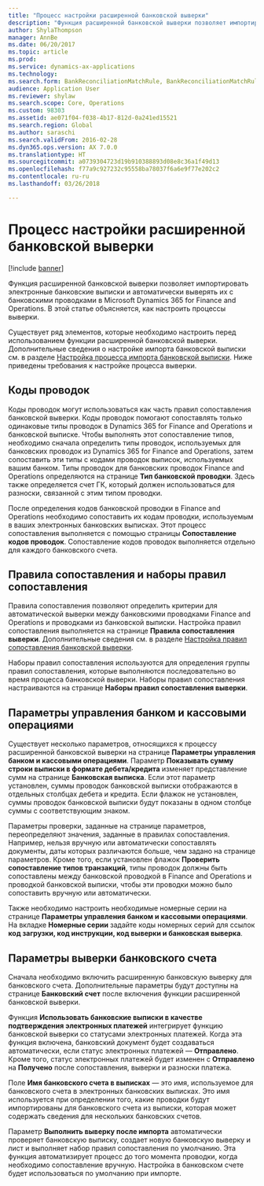 ```yaml
---
title: "Процесс настройки расширенной банковской выверки"
description: "Функция расширенной банковской выверки позволяет импортировать электронные банковские выписки и автоматически выверять их с банковскими проводками в Microsoft Dynamics 365 for Finance and Operations.  В этой статье объясняется, как настроить процессы выверки."
author: ShylaThompson
manager: AnnBe
ms.date: 06/20/2017
ms.topic: article
ms.prod: 
ms.service: dynamics-ax-applications
ms.technology: 
ms.search.form: BankReconciliationMatchRule, BankReconciliationMatchRuleSet
audience: Application User
ms.reviewer: shylaw
ms.search.scope: Core, Operations
ms.custom: 98303
ms.assetid: ae071f04-f038-4b17-812d-0a241ed15521
ms.search.region: Global
ms.author: saraschi
ms.search.validFrom: 2016-02-28
ms.dyn365.ops.version: AX 7.0.0
ms.translationtype: HT
ms.sourcegitcommit: a0739304723d19b910388893d08e8c36a1f49d13
ms.openlocfilehash: f77a9c927232c95558ba78037f6a6e9f77e202c2
ms.contentlocale: ru-ru
ms.lasthandoff: 03/26/2018

---
```


# <a name="advanced-bank-reconciliation-setup-process"></a>Процесс настройки расширенной банковской выверки

[!include [banner](../includes/banner.md)]

Функция расширенной банковской выверки позволяет импортировать электронные банковские выписки и автоматически выверять их с банковскими проводками в Microsoft Dynamics 365 for Finance and Operations.  В этой статье объясняется, как настроить процессы выверки.  

Существует ряд элементов, которые необходимо настроить перед использованием функции расширенной банковской выверки. Дополнительные сведения о настройке импорта банковской выписки см. в разделе [Настройка процесса импорта банковской выписки](set-up-advanced-bank-reconciliation-import-process.md).  Ниже приведены требования к настройке процесса выверки.

## <a name="transaction-codes"></a>Коды проводок
Коды проводок могут использоваться как часть правил сопоставления банковской выверки.  Коды проводок помогают сопоставлять только одинаковые типы проводок в Dynamics 365 for Finance and Operations и банковской выписке.  Чтобы выполнять этот сопоставление типов, необходимо сначала определить типы проводок, используемых для банковских проводок из Dynamics 365 for Finance and Operations, затем сопоставить эти типы с кодами проводок выписок, используемых вашим банком.  Типы проводок для банковских проводок Finance and Operations определяются на странице **Тип банковской проводки**.  Здесь также определяется счет ГК, который должен использоваться для разноски, связанной с этим типом проводки. 

После определения кодов банковской проводки в Finance and Operations необходимо сопоставить их кодам проводки, используемым в ваших электронных банковских выписках.  Этот процесс сопоставления выполняется с помощью страницы **Сопоставление кодов проводок**.  Сопоставление кодов проводок выполняется отдельно для каждого банковского счета.

## <a name="matching-rules-and-matching-rule-sets"></a>Правила сопоставления и наборы правил сопоставления
Правила сопоставления позволяют определить критерии для автоматической выверки между банковскими проводками Finance and Operations и проводками из банковской выписки.  Настройка правил сопоставления выполняется на странице **Правила сопоставления выверки**.  Дополнительные сведения см. в разделе [Настройка правил сопоставления банковской выверки](set-up-bank-reconciliation-matching-rules.md). 

Наборы правил сопоставления используются для определения группы правил сопоставления, которые выполняются последовательно во время процесса банковской выверки.  Наборы правил сопоставления настраиваются на странице **Наборы правил сопоставления выверки**.

## <a name="cash-and-bank-management-parameters"></a>Параметры управления банком и кассовыми операциями
Существует несколько параметров, относящихся к процессу расширенной банковской выверки на странице **Параметры управления банком и кассовыми операциями**.  Параметр **Показывать сумму строки выписки в формате дебета/кредита** изменяет представление сумм на странице **Банковская выписка**.  Если этот параметр установлен, суммы проводок банковской выписки отображаются в отдельных столбцах дебета и кредита.  Если флажок не установлен, суммы проводок банковской выписки будут показаны в одном столбце суммы с соответствующим знаком. 

Параметры проверки, заданные на странице параметров, переопределяют значения, заданные в правилах сопоставления.  Например, нельзя вручную или автоматически сопоставлять документы, даты которых различаются больше, чем задано на странице параметров.  Кроме того, если установлен флажок **Проверить сопоставление типов транзакций**, типы проводок должны быть сопоставлены между банковской проводкой в Finance and Operations и проводкой банковской выписки, чтобы эти проводки можно было сопоставить вручную или автоматически. 

Также необходимо настроить необходимые номерные серии на странице **Параметры управления банком и кассовыми операциями**.  На вкладке **Номерные серии** задайте коды номерных серий для ссылок **код загрузки, код инструкции, код выверки и банковская выверка**.

## <a name="bank-account-reconciliation-options"></a>Параметры выверки банковского счета
Сначала необходимо включить расширенную банковскую выверку для банковского счета.  Дополнительные параметры будут доступны на странице **Банковский счет** после включения функции расширенной банковской выверки. 

Функция **Использовать банковские выписки в качестве подтверждения электронных платежей** интегрирует функцию банковской выверки со статусами электронных платежей.  Когда эта функция включена, банковский документ будет создаваться автоматически, если статус электронных платежей — **Отправлено**.  Кроме того, статус электронных платежей будет изменен с **Отправлено** на **Получено** после сопоставления, выверки и разноски платежа. 

Поле **Имя банковского счета в выписках** — это имя, используемое для банковского счета в электронных банковских выписках.  Это имя используется при определении того, какие проводки будут импортированы для банковского счета из выписки, которая может содержать сведения для нескольких банковских счетов. 

Параметр **Выполнить выверку после импорта** автоматически проверяет банковскую выписку, создает новую банковскую выверку и лист и выполняет набор правил сопоставления по умолчанию.  Эта функция автоматизирует процесс до того момента проводки, когда необходимо сопоставление вручную.  Настройка в банковском счете будет использоваться по умолчанию при импорте.




